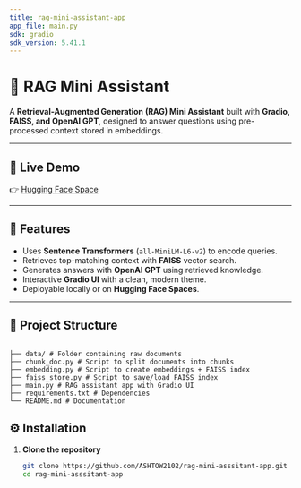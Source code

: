 ```yaml
---
title: rag-mini-assistant-app
app_file: main.py
sdk: gradio
sdk_version: 5.41.1
---
```

# 🤖 RAG Mini Assistant

A **Retrieval-Augmented Generation (RAG) Mini Assistant** built with **Gradio, FAISS, and OpenAI GPT**, designed to answer questions using pre-processed context stored in embeddings.

---

## 🚀 Live Demo

👉 [Hugging Face Space](https://huggingface.co/spaces/AshishChaturvedi7/rag-mini-assistant-app)

---

## 🚀 Features

- Uses **Sentence Transformers** (`all-MiniLM-L6-v2`) to encode queries.
- Retrieves top-matching context with **FAISS** vector search.
- Generates answers with **OpenAI GPT** using retrieved knowledge.
- Interactive **Gradio UI** with a clean, modern theme.
- Deployable locally or on **Hugging Face Spaces**.

---

## 📂 Project Structure

```

├── data/ # Folder containing raw documents
├── chunk_doc.py # Script to split documents into chunks
├── embedding.py # Script to create embeddings + FAISS index
├── faiss_store.py # Script to save/load FAISS index
├── main.py # RAG assistant app with Gradio UI
├── requirements.txt # Dependencies
└── README.md # Documentation

```

## ⚙️ Installation

1. **Clone the repository**
   ```bash
   git clone https://github.com/ASHTOW2102/rag-mini-asssitant-app.git
   cd rag-mini-asssitant-app
   ```

